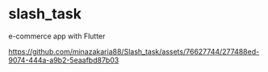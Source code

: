 # slash_task

e-commerce app with Flutter




https://github.com/minazakaria88/Slash_task/assets/76627744/277488ed-9074-444a-a9b2-5eaafbd87b03

